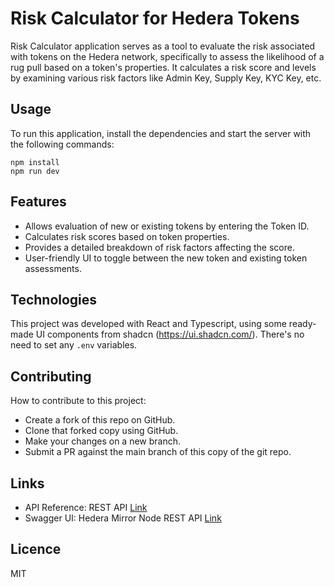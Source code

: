 # Risk Calculator for Hedera Tokens

Risk Calculator application serves as a tool to evaluate the risk associated with tokens on the Hedera network, specifically to assess the likelihood of a rug pull based on a token's properties. It calculates a risk score and levels by examining various risk factors like Admin Key, Supply Key, KYC Key, etc.

## Usage

To run this application, install the dependencies and start the server with the following commands:

```
npm install
npm run dev
```

## Features

- Allows evaluation of new or existing tokens by entering the Token ID.
- Calculates risk scores based on token properties.
- Provides a detailed breakdown of risk factors affecting the score.
- User-friendly UI to toggle between the new token and existing token assessments.

## Technologies

This project was developed with React and Typescript, using some ready-made UI components from shadcn (https://ui.shadcn.com/).
There's no need to set any `.env` variables.

## Contributing

How to contribute to this project:

- Create a fork of this repo on GitHub.
- Clone that forked copy using GitHub.
- Make your changes on a new branch.
- Submit a PR against the main branch of this copy of the git repo.

## Links

- API Reference: REST API [Link](https://docs.hedera.com/hedera/sdks-and-apis/rest-api)
- Swagger UI: Hedera Mirror Node REST API [Link](https://testnet.mirrornode.hedera.com/api/v1/docs/)

## Licence

MIT
